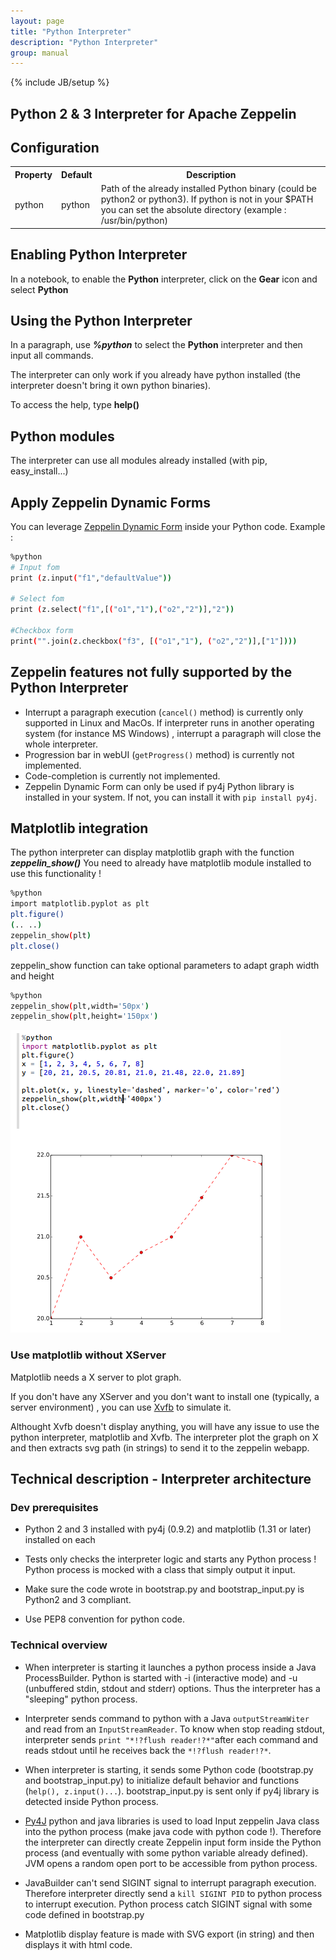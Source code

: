```yaml
---
layout: page
title: "Python Interpreter"
description: "Python Interpreter"
group: manual
---
```

{% include JB/setup %}

## Python 2 & 3 Interpreter for Apache Zeppelin

## Configuration
<table class="table-configuration">
  <tr>
    <th>Property</th>
    <th>Default</th>
    <th>Description</th>
  </tr>
  <tr>
    <td>python</td>
    <td>python</td>
    <td>Path of the already installed Python binary (could be python2 or python3).
    If python is not in your $PATH you can set the absolute directory (example : /usr/bin/python)
    </td>
  </tr>
</table>

## Enabling Python Interpreter

In a notebook, to enable the **Python** interpreter, click on the **Gear** icon and select **Python**

## Using the Python Interpreter

In a paragraph, use **_%python_** to select the **Python** interpreter and then input all commands.

The interpreter can only work if you already have python installed (the interpreter doesn't bring it own python binaries).

To access the help, type **help()**

## Python modules
The interpreter can use all modules already installed (with pip, easy_install...)

## Apply Zeppelin Dynamic Forms
You can leverage [Zeppelin Dynamic Form]({{BASE_PATH}}/manual/dynamicform.html) inside your Python code.
Example : 
```bash
%python
# Input fom
print (z.input("f1","defaultValue"))

# Select fom
print (z.select("f1",[("o1","1"),("o2","2")],"2"))

#Checkbox form
print("".join(z.checkbox("f3", [("o1","1"), ("o2","2")],["1"])))
```

## Zeppelin features not fully supported by the Python Interpreter

* Interrupt a paragraph execution (`cancel()` method) is currently only supported in Linux and MacOs. If interpreter runs in another operating system (for instance MS Windows) , interrupt a paragraph will close the whole interpreter.
* Progression bar in webUI  (`getProgress()` method) is currently not implemented.
* Code-completion is currently not implemented.
* Zeppelin Dynamic Form can only be used if py4j Python library is installed in your system. If not, you can install it with `pip install py4j`.

## Matplotlib integration
 The python interpreter can display matplotlib graph with the function **_zeppelin_show()_**
 You need to already have matplotlib module installed to use this functionality !
 ```bash
%python
import matplotlib.pyplot as plt
plt.figure()
(.. ..)
zeppelin_show(plt)
plt.close()
```
zeppelin_show function can take optional parameters to adapt graph width and height
 ```bash
%python
zeppelin_show(plt,width='50px')
zeppelin_show(plt,height='150px')
```

[![pythonmatplotlib](/docs/interpreter/screenshots/pythonMatplotlib.png)](/docs/interpreter/screenshots/pythonMatplotlib.png)

### Use matplotlib without XServer

Matplotlib needs a X server to plot graph.

If you don't have any XServer and you don't want to install one (typically, a server environment) , you can use [Xvfb](http://www.x.org/archive/X11R7.6/doc/man/man1/Xvfb.1.xhtml) to simulate it. 

Althought Xvfb doesn't display anything, you will have any issue to use the python interpreter, matplotlib and Xvfb. The interpreter plot the graph on X and then extracts svg path (in strings) to send it to the zeppelin webapp.


## Technical description - Interpreter architecture

### Dev prerequisites

* Python 2 and 3 installed with py4j (0.9.2) and matplotlib (1.31 or later) installed on each

* Tests only checks the interpreter logic and starts any Python process ! Python process is mocked with a class that simply output it input.

* Make sure the code wrote in bootstrap.py and bootstrap_input.py is Python2 and 3 compliant.

* Use PEP8 convention for python code.

### Technical overview

 * When interpreter is starting it launches a python process inside a Java ProcessBuilder. Python is started with -i (interactive mode) and -u (unbuffered stdin, stdout and stderr) options. Thus the interpreter has a "sleeping" python process.

 * Interpreter sends command to python with a Java `outputStreamWiter` and read from an `InputStreamReader`. To know when stop reading stdout, interpreter sends `print "*!?flush reader!?*"`after each command and reads stdout until he receives back the `*!?flush reader!?*`.

 * When interpreter is starting, it sends some Python code (bootstrap.py and bootstrap_input.py) to initialize default behavior and functions (`help(), z.input()...`). bootstrap_input.py is sent only if py4j library is detected inside Python process.

 * [Py4J](https://www.py4j.org/) python and java libraries is used to load Input zeppelin Java class into the python process (make java code with python code !). Therefore the interpreter can directly create Zeppelin input form inside the Python process (and eventually with some python variable already defined). JVM opens a random open port to be accessible from python process.

 * JavaBuilder can't send SIGINT signal to interrupt paragraph execution. Therefore interpreter directly  send a `kill SIGINT PID` to python process to interrupt execution. Python process catch SIGINT signal with some code defined in bootstrap.py

 * Matplotlib display feature is made with SVG export (in string) and then displays it with html code.
